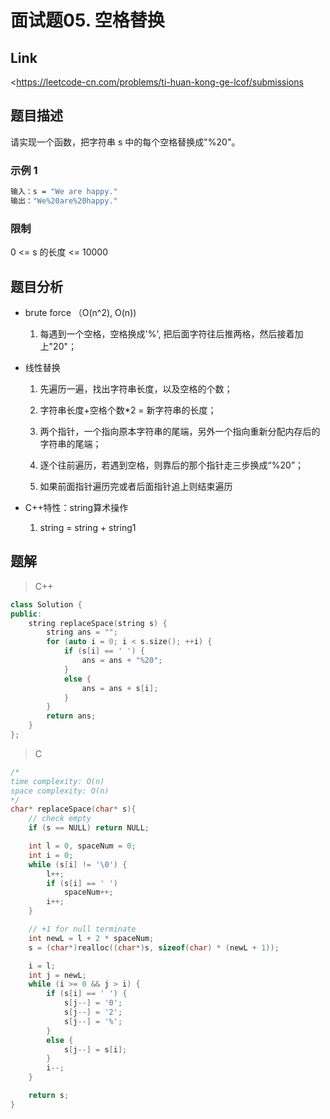 # **面试题05. 空格替换**

## **Link**

<<https://leetcode-cn.com/problems/ti-huan-kong-ge-lcof/submissions>

## **题目描述**

请实现一个函数，把字符串 s 中的每个空格替换成"%20"。

### 示例 1

```bash
输入：s = "We are happy."
输出："We%20are%20happy."
```

### 限制

0 <= s 的长度 <= 10000

## **题目分析**

- brute force （O(n^2), O(n))

    1. 每遇到一个空格，空格换成'%', 把后面字符往后推两格，然后接着加上"20"；

- 线性替换

    1. 先遍历一遍，找出字符串长度，以及空格的个数；

    2. 字符串长度+空格个数*2 = 新字符串的长度；

    3. 两个指针，一个指向原本字符串的尾端，另外一个指向重新分配内存后的字符串的尾端；

    4. 逐个往前遍历，若遇到空格，则靠后的那个指针走三步换成“%20”；

    5. 如果前面指针遍历完或者后面指针追上则结束遍历

- C++特性：string算术操作

    1. string = string + string1

## **题解**

>C++

```cpp
class Solution {
public:
    string replaceSpace(string s) {
        string ans = "";
        for (auto i = 0; i < s.size(); ++i) {
            if (s[i] == ' ') {
                ans = ans + "%20";
            }
            else {
                ans = ans + s[i];
            }
        }
        return ans;
    }
};
```

> C

```cpp
/*
time complexity: O(n)
space complexity: O(n)
*/
char* replaceSpace(char* s){
    // check empty
    if (s == NULL) return NULL;

    int l = 0, spaceNum = 0;
    int i = 0;
    while (s[i] != '\0') {
        l++;
        if (s[i] == ' ')
            spaceNum++;
        i++;
    }

    // +1 for null terminate
    int newL = l + 2 * spaceNum;
    s = (char*)realloc((char*)s, sizeof(char) * (newL + 1));

    i = l;
    int j = newL;
    while (i >= 0 && j > i) {
        if (s[i] == ' ') {
            s[j--] = '0';
            s[j--] = '2';
            s[j--] = '%';
        }
        else {
            s[j--] = s[i];
        }
        i--;
    }

    return s;
}
```

